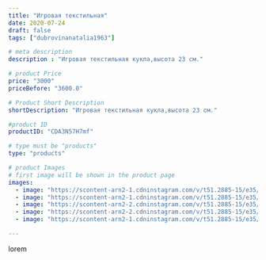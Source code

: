 ```yaml
---
title: "Игровая текстильная"
date: 2020-07-24
draft: false
tags: ["dubrovinanatalia1963"]

# meta description
description : "Игровая текстильная кукла,высота 23 см."

# product Price
price: "3000"
priceBefore: "3600.0"

# Product Short Description
shortDescription: "Игровая текстильная кукла,высота 23 см."

#product ID
productID: "CDA3N57H7mf"

# type must be "products"
type: "products"

# product Images
# first image will be shown in the product page
images:
  - image: "https://scontent-arn2-1.cdninstagram.com/v/t51.2885-15/e35/109203005_691268944757385_6019784063850741112_n.jpg?se=7&tp=1&_nc_ht=scontent-arn2-1.cdninstagram.com&_nc_cat=109&_nc_ohc=tN4mkFd5Pg8AX-vTzmH&oh=61c7da493ad8d4456330d522ca7c4322&oe=606C432D&ig_cache_key=MjM2MDEyOTA0OTc3ODQwNjk2Mg%3D%3D.2"
  - image: "https://scontent-arn2-1.cdninstagram.com/v/t51.2885-15/e35/116225469_648589522448018_5747018270426804918_n.jpg?se=7&tp=1&_nc_ht=scontent-arn2-1.cdninstagram.com&_nc_cat=102&_nc_ohc=gj7O0a9TO_gAX9HNMh0&oh=237c713e4f422c903177f917bd989f92&oe=6069AA6A&ig_cache_key=MjM2MDEyOTA0OTgwMzU2MjU3Ng%3D%3D.2"
  - image: "https://scontent-arn2-2.cdninstagram.com/v/t51.2885-15/e35/114087983_236640213973716_8548737077361511471_n.jpg?se=7&tp=1&_nc_ht=scontent-arn2-2.cdninstagram.com&_nc_cat=100&_nc_ohc=X8BznBx-gBIAX93N9FE&oh=fc944280fc5cc188f9de86f6c1c1facc&oe=606BE266&ig_cache_key=MjM2MDEyOTA0OTc4Njc2MTc4Mg%3D%3D.2"
  - image: "https://scontent-arn2-2.cdninstagram.com/v/t51.2885-15/e35/110052934_154125702948416_8639919209438730398_n.jpg?se=7&tp=1&_nc_ht=scontent-arn2-2.cdninstagram.com&_nc_cat=108&_nc_ohc=8QsaYhweXdgAX9OJSf-&oh=e94cb7ebca250407548d9c7019698bbf&oe=6069CD47&ig_cache_key=MjM2MDEyOTA0OTgxMTgwNDI0Mg%3D%3D.2"
  - image: "https://scontent-arn2-1.cdninstagram.com/v/t51.2885-15/e35/110463968_158442189145398_2158623058437279530_n.jpg?se=7&tp=1&_nc_ht=scontent-arn2-1.cdninstagram.com&_nc_cat=106&_nc_ohc=3k-VSS3ND6YAX-t5U-N&oh=48f843b7a273e55d1662a8976f19d9f8&oe=606C8AF3&ig_cache_key=MjM2MDEyOTA0OTc5NTIyMzEzMA%3D%3D.2"

---
```

lorem
